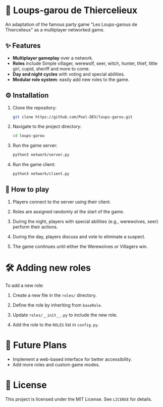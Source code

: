 # 🐺 **Loups-garou de Thiercelieux**

An adaptation of the famous party game "Les Loups-garous de Thiercelieux" as a multiplayer networked game.

## ✨ **Features**
- **Multiplayer gameplay** over a network.
- **Roles** include Simple villager, werewolf, seer, witch, hunter, thief, little girl, cupid, sheriff and more to come.
- **Day and night cycles** with voting and special abilities.
- **Modular role system**: easily add new roles to the game.

## ⚙️ **Installation**

1. Clone the repository:

   ```bash
   git clone https://github.com/Pool-DEV/loups-garou.git
   ```
2. Navigate to the project directory:

   ```bash
   cd loups-garou
   ```
3. Run the game server:

   ```bash
   python3 network/server.py
   ```
4. Run the game client:

   ```bash
   python3 network/client.py
   ```

## 🎲 **How to play**

1. Players connect to the server using their client.
   
2. Roles are assigned randomly at the start of the game.

3. During the night, players with special abilities (e.g., werewolves, seer) perform their actions.
   
4. During the day, players discuss and vote to eliminate a suspect.

5. The game continues until either the Werewolves or Villagers win.

# 🛠️ **Adding new roles**

To add a new role:
1. Create a new file in the ``roles/`` directory.

2. Define the role by inheriting from ``baseRole``.

3. Update ``roles/__init__.py`` to include the new role.

4. Add the role to the ``ROLES`` list in ``config.py``.

# 🚀 **Future Plans**
* Implement a web-based interface for better accessibility.
* Add more roles and custom game modes.

# 📜 **License**
This project is licensed under the MIT License. See ``LICENSE`` for details.